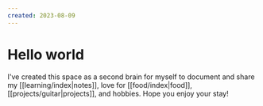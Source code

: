 ```yaml
---
created: 2023-08-09
---
```


# Hello world

I've created this space as a second brain for myself to document and share my [[learning/index|notes]], love for [[food/index|food]], [[projects/guitar|projects]], and hobbies. Hope you enjoy your stay!
